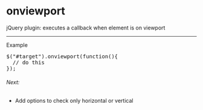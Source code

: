 onviewport
==========

jQuery plugin: executes a callback when element is on viewport

----
Example
<pre>
$("#target").onviewport(function(){
  // do this
});
</pre>

###### Next: 
- Add options to check only horizontal or vertical

